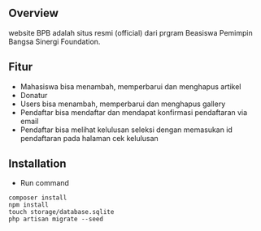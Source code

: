## Overview
website BPB adalah situs resmi (official) dari prgram Beasiswa Pemimpin Bangsa Sinergi Foundation.


## Fitur
- Mahasiswa bisa menambah, memperbarui dan menghapus artikel
- Donatur
- Users bisa menambah, memperbarui dan menghapus gallery
- Pendaftar bisa mendaftar dan mendapat konfirmasi pendaftaran via email
- Pendaftar bisa melihat kelulusan seleksi dengan memasukan id pendaftaran pada halaman cek kelulusan

## Installation

- Run command
```
composer install
npm install
touch storage/database.sqlite
php artisan migrate --seed
```
